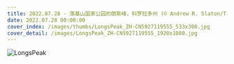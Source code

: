 ```yaml
---
title: 2022.07.28 - 落基山国家公园的朗斯峰，科罗拉多州 (© Andrew R. Slaton/Tandem Stills + Motion)
date: 2022.07.28 00:00:00
cover_index: /images/thumbs/LongsPeak_ZH-CN5927119555_533x300.jpg
cover_detail: /images/LongsPeak_ZH-CN5927119555_1920x1080.jpg
---
```


![LongsPeak](/images/LongsPeak_ZH-CN5927119555_1920x1080.jpg)
